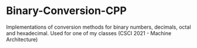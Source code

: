 # Binary-Conversion-CPP
Implementations of conversion methods for binary numbers, decimals, octal and hexadecimal. Used for one of my classes (CSCI 2021 - Machine Architecture)
